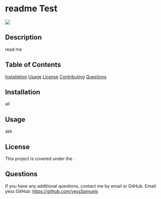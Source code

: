# readme Test 
![](https://img.shields.io/badge/license--green?style=for-the-badge&logo=github)
## Description
read me 
## Table of Contents
[Installation](#Installation)
[Usage](#Usage)
[License](#License)
[Contributing](#Contributing)
[Questions](#Questions)
## Installation
all
## Usage
akk
## License
This project is covered under the .
## Questions
If you have any additional questions, contact me by email or GitHub.
Email: yess
GitHub: https://github.com/yessSamuels